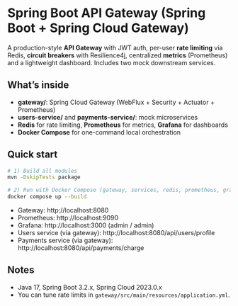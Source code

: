 # Spring Boot API Gateway (Spring Boot + Spring Cloud Gateway)

A production-style **API Gateway** with JWT auth, per-user **rate limiting** via Redis,
**circuit breakers** with Resilience4j, centralized **metrics** (Prometheus) and a
lightweight dashboard. Includes two mock downstream services.

## What’s inside
- **gateway/**: Spring Cloud Gateway (WebFlux + Security + Actuator + Prometheus)
- **users-service/** and **payments-service/**: mock microservices
- **Redis** for rate limiting, **Prometheus** for metrics, **Grafana** for dashboards
- **Docker Compose** for one-command local orchestration

## Quick start
```bash
# 1) Build all modules
mvn -DskipTests package

# 2) Run with Docker Compose (gateway, services, redis, prometheus, grafana)
docker compose up --build
```

- Gateway: http://localhost:8080
- Prometheus: http://localhost:9090
- Grafana: http://localhost:3000 (admin / admin)
- Users service (via gateway): http://localhost:8080/api/users/profile
- Payments service (via gateway): http://localhost:8080/api/payments/charge


## Notes
- Java 17, Spring Boot 3.2.x, Spring Cloud 2023.0.x
- You can tune rate limits in `gateway/src/main/resources/application.yml`.
